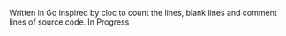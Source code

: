 Written in Go inspired by cloc to count the lines, blank lines and comment lines of source code. In Progress
